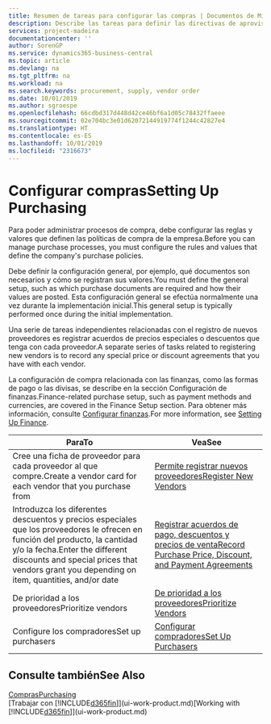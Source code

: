 ```yaml
---
title: Resumen de tareas para configurar las compras | Documentos de Microsoft
description: Describe las tareas para definir las directivas de aprovisionamiento de su empresa y configurar sus procesos de compra.
services: project-madeira
documentationcenter: ''
author: SorenGP
ms.service: dynamics365-business-central
ms.topic: article
ms.devlang: na
ms.tgt_pltfrm: na
ms.workload: na
ms.search.keywords: procurement, supply, vendor order
ms.date: 10/01/2019
ms.author: sgroespe
ms.openlocfilehash: 66cdbd317d448d42ce46bf6a1d05c78432ffaeee
ms.sourcegitcommit: 02e704bc3e01d62072144919774f1244c42827e4
ms.translationtype: HT
ms.contentlocale: es-ES
ms.lasthandoff: 10/01/2019
ms.locfileid: "2316673"
---
```

# <a name="setting-up-purchasing"></a><span data-ttu-id="a9cc7-103">Configurar compras</span><span class="sxs-lookup"><span data-stu-id="a9cc7-103">Setting Up Purchasing</span></span>
<span data-ttu-id="a9cc7-104">Para poder administrar procesos de compra, debe configurar las reglas y valores que definen las políticas de compra de la empresa.</span><span class="sxs-lookup"><span data-stu-id="a9cc7-104">Before you can manage purchase processes, you must configure the rules and values that define the company's purchase policies.</span></span>

<span data-ttu-id="a9cc7-105">Debe definir la configuración general, por ejemplo, qué documentos son necesarios y cómo se registran sus valores.</span><span class="sxs-lookup"><span data-stu-id="a9cc7-105">You must define the general setup, such as which purchase documents are required and how their values are posted.</span></span> <span data-ttu-id="a9cc7-106">Esta configuración general se efectúa normalmente una vez durante la implementación inicial.</span><span class="sxs-lookup"><span data-stu-id="a9cc7-106">This general setup is typically performed once during the initial implementation.</span></span>

<span data-ttu-id="a9cc7-107">Una serie de tareas independientes relacionadas con el registro de nuevos proveedores es registrar acuerdos de precios especiales o descuentos que tenga con cada proveedor.</span><span class="sxs-lookup"><span data-stu-id="a9cc7-107">A separate series of tasks related to registering new vendors is to record any special price or discount agreements that you have with each vendor.</span></span>

<span data-ttu-id="a9cc7-108">La configuración de compra relacionada con las finanzas, como las formas de pago o las divisas, se describe en la sección Configuración de finanzas.</span><span class="sxs-lookup"><span data-stu-id="a9cc7-108">Finance-related purchase setup, such as payment methods and currencies, are covered in the Finance Setup section.</span></span> <span data-ttu-id="a9cc7-109">Para obtener más información, consulte [Configurar finanzas](finance-setup-finance.md).</span><span class="sxs-lookup"><span data-stu-id="a9cc7-109">For more information, see [Setting Up Finance](finance-setup-finance.md).</span></span>

| <span data-ttu-id="a9cc7-110">Para</span><span class="sxs-lookup"><span data-stu-id="a9cc7-110">To</span></span> | <span data-ttu-id="a9cc7-111">Vea</span><span class="sxs-lookup"><span data-stu-id="a9cc7-111">See</span></span> |
| --- | --- |
| <span data-ttu-id="a9cc7-112">Cree una ficha de proveedor para cada proveedor al que compre.</span><span class="sxs-lookup"><span data-stu-id="a9cc7-112">Create a vendor card for each vendor that you purchase from</span></span>|[<span data-ttu-id="a9cc7-113">Permite registrar nuevos proveedores</span><span class="sxs-lookup"><span data-stu-id="a9cc7-113">Register New Vendors</span></span>](purchasing-how-register-new-vendors.md) |
| <span data-ttu-id="a9cc7-114">Introduzca los diferentes descuentos y precios especiales que los proveedores le ofrecen en función del producto, la cantidad y/o la fecha.</span><span class="sxs-lookup"><span data-stu-id="a9cc7-114">Enter the different discounts and special prices that vendors grant you depending on item, quantities, and/or date</span></span> |[<span data-ttu-id="a9cc7-115">Registrar acuerdos de pago, descuentos y precios de venta</span><span class="sxs-lookup"><span data-stu-id="a9cc7-115">Record Purchase Price, Discount, and Payment Agreements</span></span>](purchasing-how-record-purchase-price-discount-payment-agreements.md) |
| <span data-ttu-id="a9cc7-116">De prioridad a los proveedores</span><span class="sxs-lookup"><span data-stu-id="a9cc7-116">Prioritize vendors</span></span> |[<span data-ttu-id="a9cc7-117">De prioridad a los proveedores</span><span class="sxs-lookup"><span data-stu-id="a9cc7-117">Prioritize Vendors</span></span>](purchasing-how-prioritize-vendors.md) |
| <span data-ttu-id="a9cc7-118">Configure los compradores</span><span class="sxs-lookup"><span data-stu-id="a9cc7-118">Set up purchasers</span></span> |[<span data-ttu-id="a9cc7-119">Configurar compradores</span><span class="sxs-lookup"><span data-stu-id="a9cc7-119">Set Up Purchasers</span></span>](purchasing-how-setup-purchasers.md) |

## <a name="see-also"></a><span data-ttu-id="a9cc7-120">Consulte también</span><span class="sxs-lookup"><span data-stu-id="a9cc7-120">See Also</span></span>
[<span data-ttu-id="a9cc7-121">Compras</span><span class="sxs-lookup"><span data-stu-id="a9cc7-121">Purchasing</span></span>](purchasing-manage-purchasing.md)  
<span data-ttu-id="a9cc7-122">[Trabajar con [!INCLUDE[d365fin](includes/d365fin_md.md)]](ui-work-product.md)</span><span class="sxs-lookup"><span data-stu-id="a9cc7-122">[Working with [!INCLUDE[d365fin](includes/d365fin_md.md)]](ui-work-product.md)</span></span>

